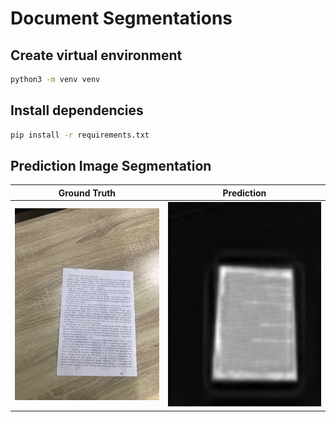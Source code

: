 # Document Segmentations

## Create virtual environment

```bash
python3 -m venv venv
```

## Install dependencies

```bash
pip install -r requirements.txt
```

## Prediction Image Segmentation

| Ground Truth | Prediction |
| --- | --- |
|![Ground Truth](https://github.com/VisionCodeX/document-segment/blob/main/data/document.jpg) | ![Prediction image segmentation](https://github.com/VisionCodeX/document-segment/blob/main/data/prediction.png)|
